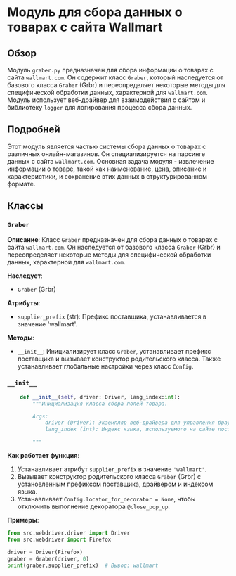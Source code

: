 # Модуль для сбора данных о товарах с сайта Wallmart
## Обзор

Модуль `graber.py` предназначен для сбора информации о товарах с сайта `wallmart.com`. Он содержит класс `Graber`, который наследуется от базового класса `Graber` (Grbr) и переопределяет некоторые методы для специфической обработки данных, характерной для `wallmart.com`. Модуль использует веб-драйвер для взаимодействия с сайтом и библиотеку `logger` для логирования процесса сбора данных.

## Подробней

Этот модуль является частью системы сбора данных о товарах с различных онлайн-магазинов. Он специализируется на парсинге данных с сайта `wallmart.com`. Основная задача модуля - извлечение информации о товаре, такой как наименование, цена, описание и характеристики, и сохранение этих данных в структурированном формате.

## Классы

### `Graber`

**Описание**: Класс `Graber` предназначен для сбора данных о товарах с сайта `wallmart.com`. Он наследуется от базового класса `Graber` (Grbr) и переопределяет некоторые методы для специфической обработки данных, характерной для `wallmart.com`.

**Наследует**:
- `Graber` (Grbr)

**Атрибуты**:
- `supplier_prefix` (str): Префикс поставщика, устанавливается в значение 'wallmart'.

**Методы**:
- `__init__`: Инициализирует класс `Graber`, устанавливает префикс поставщика и вызывает конструктор родительского класса.
    Также устанавливает глобальные настройки через класс `Config`.

### `__init__`

```python
    def __init__(self, driver: Driver, lang_index:int):
        """Инициализация класса сбора полей товара.

        Args:
            driver (Driver): Экземпляр веб-драйвера для управления браузером.
            lang_index (int): Индекс языка, используемого на сайте поставщика.

        """
```

**Как работает функция**:
1.  Устанавливает атрибут `supplier_prefix` в значение `'wallmart'`.
2.  Вызывает конструктор родительского класса `Graber` (Grbr) с установленным префиксом поставщика, драйвером и индексом языка.
3.  Устанавливает `Config.locator_for_decorator = None`, чтобы отключить выполнение декоратора `@close_pop_up`.

**Примеры**:

```python
from src.webdriver.driver import Driver
from src.webdriver import Firefox

driver = Driver(Firefox)
graber = Graber(driver, 0)
print(graber.supplier_prefix)  # Вывод: wallmart